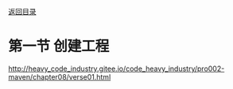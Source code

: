 [返回目录](/blog/maven/index.md)

# 第一节 创建工程


http://heavy_code_industry.gitee.io/code_heavy_industry/pro002-maven/chapter08/verse01.html
